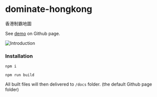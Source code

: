 # dominate-hongkong
香港制霸地圖

See [demo](https://shawtim.github.io/dominate-hongkong/) on Github page.

![Introduction](https://shawtim.github.io/dominate-hongkong/intro.png)

### Installation
`npm i`

`npm run build`

All built files will then delivered to `/docs` folder. (the default Github page folder)
